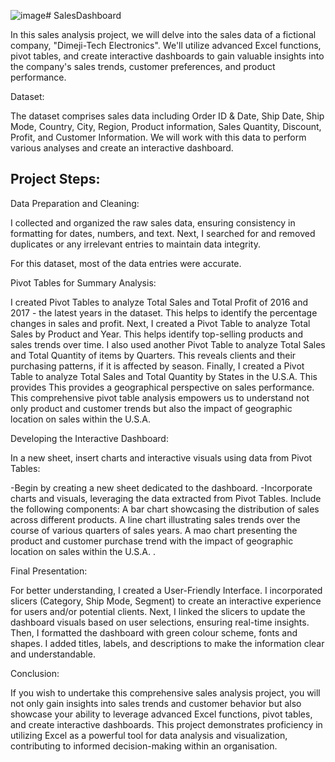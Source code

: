 ![image](https://thesistech.com/assets/images/pages/sales-analysis-excel-dashboards.png)# SalesDashboard


In this sales analysis project, we will delve into the sales data of a fictional company, "Dimeji-Tech Electronics".
We'll utilize advanced Excel functions, pivot tables, and create interactive dashboards to gain valuable insights into the company's sales trends, customer preferences, and product performance.

Dataset:

The dataset comprises sales data including Order ID & Date,	Ship Date,	Ship Mode, Country,	City,	Region,	Product information,	Sales	Quantity,	Discount,	Profit, and Customer Information. We will work with this data to perform various analyses and create an interactive dashboard.


Project Steps:
---
Data Preparation and Cleaning:

  I collected and organized the raw sales data, ensuring consistency in formatting for dates, numbers, and text. Next, I searched for and removed duplicates or any irrelevant entries to maintain data integrity.
  
  
  For this dataset, most of the data entries were accurate.
  
  
Pivot Tables for Summary Analysis:

  I created Pivot Tables to analyze Total Sales and Total Profit of 2016 and 2017 - the latest years in the dataset. This helps to identify the percentage changes in sales and profit.
  Next, I created a Pivot Table to analyze Total Sales by Product and Year. This helps identify top-selling products and sales trends over time.
  I also used another Pivot Table to analyze Total Sales and Total Quantity of items by Quarters. This reveals clients and their purchasing patterns, if it is affected by season.
  Finally, I created a Pivot Table to analyze Total Sales and Total Quantity by States in the U.S.A. This provides This provides a geographical perspective on sales performance.
  This comprehensive pivot table analysis empowers us to understand not only product and customer trends but also the impact of geographic location on sales within the U.S.A.


Developing the Interactive Dashboard:

In a new sheet, insert charts and interactive visuals using data from Pivot Tables:
  
  -Begin by creating a new sheet dedicated to the dashboard.
  -Incorporate charts and visuals, leveraging the data extracted from Pivot Tables. Include the following components:
        A bar chart showcasing the distribution of sales across different products.
        A line chart illustrating sales trends over the course of various quarters of sales years.
        A mao chart presenting the product and customer purchase trend with the impact of geographic location on sales within the U.S.A. .


Final Presentation:

For better understanding, I created a User-Friendly Interface.
I incorporated slicers (Category, Ship Mode, Segment) to create an interactive experience for users and/or potential clients.
Next, I linked the slicers to update the dashboard visuals based on user selections, ensuring real-time insights.
Then, I formatted the dashboard with green colour scheme, fonts and shapes. I added titles, labels, and descriptions to make the information clear and understandable.



Conclusion:

If you wish to undertake this comprehensive sales analysis project, you will not only gain insights into sales trends and customer behavior but also showcase your ability to leverage advanced Excel functions, pivot tables, and create interactive dashboards.
This project demonstrates proficiency in utilizing Excel as a powerful tool for data analysis and visualization, contributing to informed decision-making within an organisation.
